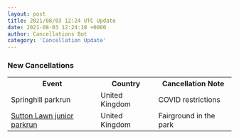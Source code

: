 ```yaml
---
layout: post
title: 2021/08/03 12:24 UTC Update
date: 2021-08-03 12:24:18 +0000
author: Cancellations Bot
category: 'Cancellation Update'
---
```


<h3>New Cancellations</h3>
<div class='hscrollable'>
<table style='width: 100%'>
    <tr>
        <th>Event</th>
        <th>Country</th>
        <th>Cancellation Note</th>
    </tr>
    <tr>
        <td>Springhill parkrun</td>
        <td>United Kingdom</td>
        <td>COVID restrictions</td>
    </tr>
    <tr>
        <td><a href="https://www.parkrun.org.uk/suttonlawn-juniors">Sutton Lawn junior parkrun</a></td>
        <td>United Kingdom</td>
        <td>Fairground in the park</td>
    </tr>
</table>
</div>
